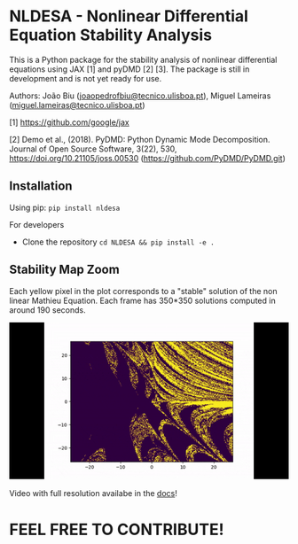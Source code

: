 # NLDESA - Nonlinear Differential Equation Stability Analysis

This is a Python package for the stability analysis of nonlinear differential equations using JAX [1] and pyDMD [2] [3].
The package is still in development and is not yet ready for use.

Authors: João Biu (joaopedrofbiu@tecnico.ulisboa.pt), Miguel Lameiras (miguel.lameiras@tecnico.ulisboa.pt)

[1] https://github.com/google/jax

[2] Demo et al., (2018). PyDMD: Python Dynamic Mode Decomposition. Journal of Open Source Software, 3(22), 530, https://doi.org/10.21105/joss.00530 (https://github.com/PyDMD/PyDMD.git)

## Installation
Using pip:
`pip install nldesa`

For developers
- Clone the repository
`cd NLDESA && pip install -e .`

## Stability Map Zoom

Each yellow pixel in the plot corresponds to a "stable" solution of the non linear Mathieu Equation. Each frame has 350*350 solutions computed in around 190 seconds.

![Stability Map Zoom](docs/FirstEverZoom.gif)

Video with full resolution availabe in the [docs](https://github.com/joaopedrobiu6/NLDESA/docs/FirstEverZoom.gif)!


# FEEL FREE TO CONTRIBUTE!
